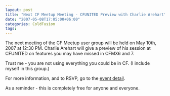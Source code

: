 ```yaml
---
layout: post
title: "Next CF Meetup Meeting - CFUNITED Preview with Charlie Arehart"
date: "2007-05-08T17:05:00+06:00"
categories: ColdFusion 
tags: 
---
```


The next meeting of the CF Meetup user group will be held on May 10th, 2007 at 12:30 PM. Charlie Arehart will give a preview of his session at CFUNITED on features you may have missed in CFMX6 and 7. 

Trust me - you are not using everything you could be in CF. (I include myself in this group.)

For more information, and to RSVP, go to the <a href="http://coldfusion.meetup.com/17/calendar/5756012/">event detail</a>.

As a reminder - this is completely free for anyone and everyone.